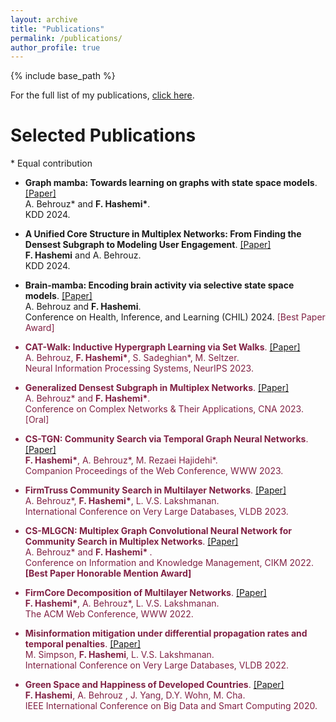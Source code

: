 ```yaml
---
layout: archive
title: "Publications"
permalink: /publications/
author_profile: true
---
```


{% include base_path %}

For the full list of my publications, [click here](https://scholar.google.com/citations?user=vLhM3V0AAAAJ&hl=en).

# Selected Publications

\* Equal contribution

* **Graph mamba: Towards learning on graphs with state space models**. [[Paper]](https://arxiv.org/pdf/2402.08678) <br /> A. Behrouz\* and **<span style>F. Hashemi\*</span>**.  
KDD 2024.

* **A Unified Core Structure in Multiplex Networks: From Finding the Densest Subgraph to Modeling User Engagement**. [[Paper]](https://arxiv.org/pdf/2406.13734) <br /> **<span style>F. Hashemi</span>** and A. Behrouz.  
KDD 2024.

* **Brain-mamba: Encoding brain activity via selective state space models**. [[Paper]](https://raw.githubusercontent.com/mlresearch/v248/main/assets/behrouz24a/behrouz24a.pdf) <br /> A. Behrouz and **<span style>F. Hashemi</span>**.  
Conference on Health, Inference, and Learning (CHIL) 2024. <font color="#802144"> \[Best Paper Award\] <font>

* **CAT-Walk: Inductive Hypergraph Learning via Set Walks**. [[Paper]](https://browse.arxiv.org/pdf/2306.11147.pdf) <br /> 
A. Behrouz, **<span style>F. Hashemi\*</span>**, S. Sadeghian\*,  M. Seltzer.  
Neural Information Processing Systems, NeurIPS 2023.

* **Generalized Densest Subgraph in Multiplex Networks**. [[Paper]](https://browse.arxiv.org/pdf/2306.11147.pdf) <br /> 
A. Behrouz\* and **<span style>F. Hashemi\*</span>**.  
Conference on Complex Networks & Their Applications, CNA 2023. [Oral]

* **CS-TGN: Community Search via Temporal Graph Neural Networks**. [[Paper]](https://arxiv.org/pdf/2303.08964.pdf) <br /> 
**<span style>F. Hashemi\*</span>**, A. Behrouz\*, M. Rezaei Hajidehi\*.  
Companion Proceedings of the Web Conference, WWW 2023. 

* **FirmTruss Community Search in Multilayer Networks**. [[Paper]](https://arxiv.org/pdf/2205.00742.pdf) <br /> 
A. Behrouz\*, **<span style>F. Hashemi\*</span>**, L. V.S. Lakshmanan.  
International Conference on Very Large Databases, VLDB 2023.  


* **CS-MLGCN: Multiplex Graph Convolutional Neural Network for Community Search in Multiplex Networks**. [[Paper]](https://arxiv.org/pdf/2210.08811.pdf)  
A. Behrouz\* and **<span style>F. Hashemi\* </span>**.  
Conference on Information and Knowledge Management, CIKM 2022. **<span style> \[Best Paper Honorable Mention Award\]  </span>**

* **FirmCore Decomposition of Multilayer Networks**. [[Paper]](https://arxiv.org/pdf/2208.11200.pdf)  <br /> 
**<span style>F. Hashemi\*</span>**, A. Behrouz\*, L. V.S. Lakshmanan.  
The ACM Web Conference, WWW 2022.    
  
* **Misinformation mitigation under differential propagation rates and temporal penalties**. [[Paper]](https://www.vldb.org/pvldb/vol15/p2216-simpson.pdf) <br /> 
M. Simpson, **<span style>F. Hashemi</span>**, L. V.S. Lakshmanan.  
International Conference on Very Large Databases, VLDB 2022.


* **Green Space and Happiness of Developed Countries**. [[Paper]](https://www.researchgate.net/profile/Donghee-Wohn/publication/340812176_Green_Space_and_Happiness_of_Developed_Countries/links/5ef9754945851550507b0766/Green-Space-and-Happiness-of-Developed-Countries.pdf)  
**<span style>F. Hashemi</span>**, A. Behrouz , J. Yang, D.Y. Wohn, M. Cha.  
IEEE International Conference on Big Data and Smart Computing 2020. 

